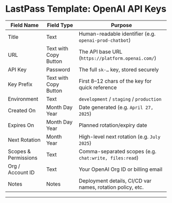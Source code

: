 # LastPass Template: OpenAI API Keys

| Field Name           | Field Type            | Purpose                                                    |
| -------------------- | --------------------- | ---------------------------------------------------------- |
| Title                | Text                  | Human-readable identifier (e.g. `openai-prod-chatbot`)     |
| URL                  | Text with Copy Button | The API base URL (`https://platform.openai.com/`)          |
| API Key              | Password              | The full `sk-…` key, stored securely                       |
| Key Prefix           | Text with Copy Button | First 8–12 chars of the key for quick reference            |
| Environment          | Text                  | `development` / `staging` / `production`                   |
| Created On           | Month Day Year        | Date generated (e.g. `April 27, 2025`)                     |
| Expires On           | Month Day Year        | Planned rotation/expiry date                               |
| Next Rotation        | Month Year            | High-level next rotation (e.g. `July 2025`)                |
| Scopes & Permissions | Text                  | Comma-separated scopes (e.g. `chat:write, files:read`)     |
| Org / Account ID     | Text                  | Your OpenAI Org ID or billing email                        |
| Notes                | Notes                 | Deployment details, CI/CD var names, rotation policy, etc. |

---
